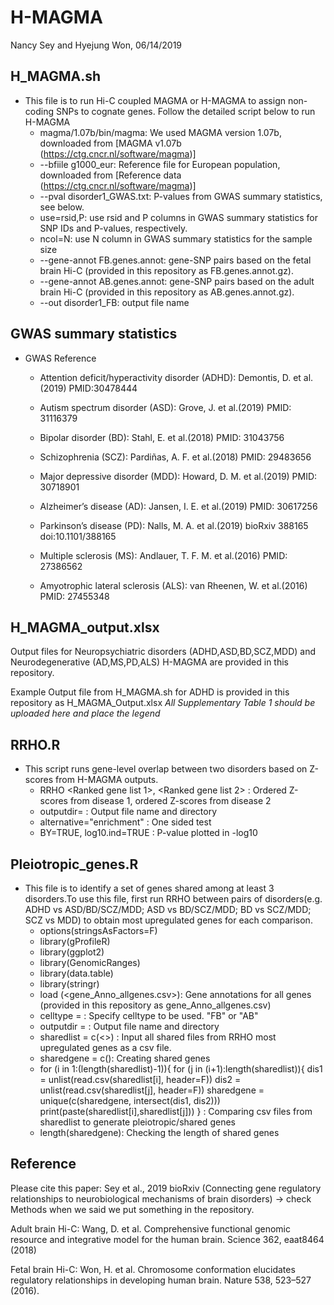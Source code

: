 # H-MAGMA
Nancy Sey and Hyejung Won, 06/14/2019

## H_MAGMA.sh
* This file is to run Hi-C coupled MAGMA or H-MAGMA to assign non-coding SNPs to cognate genes. Follow the detailed script below to run H-MAGMA
   - magma/1.07b/bin/magma: We used MAGMA version 1.07b, downloaded from [MAGMA v1.07b (https://ctg.cncr.nl/software/magma)]
   - --bfiile g1000_eur: Reference file for European population, downloaded from [Reference data (https://ctg.cncr.nl/software/magma)]
   - --pval disorder1_GWAS.txt: P-values from GWAS summary statistics, see below. 
   - use=rsid,P: use rsid and P columns in GWAS summary statistics for SNP IDs and P-values, respectively.
   - ncol=N: use N column in GWAS summary statistics for the sample size
   - --gene-annot FB.genes.annot: gene-SNP pairs based on the fetal brain Hi-C (provided in this repository as    FB.genes.annot.gz).
   - --gene-annot AB.genes.annot: gene-SNP pairs based on the adult brain Hi-C (provided in this repository as AB.genes.annot.gz).
   - --out disorder1_FB: output file name

## GWAS summary statistics
* GWAS Reference
   - Attention deficit/hyperactivity disorder (ADHD): Demontis, D. et al.(2019) PMID:30478444	

   - Autism spectrum disorder (ASD): Grove, J. et al.(2019) PMID: 31116379 

   - Bipolar disorder (BD): Stahl, E. et al.(2018) PMID: 31043756

   - Schizophrenia (SCZ): Pardiñas, A. F. et al.(2018) PMID: 29483656 

   - Major depressive disorder (MDD): Howard, D. M. et al.(2019) PMID: 30718901 

   - Alzheimer’s disease (AD): Jansen, I. E. et al.(2019) PMID: 30617256
 
   - Parkinson’s disease (PD): Nalls, M. A. et al.(2019) bioRxiv 388165 doi:10.1101/388165

   - Multiple sclerosis (MS): Andlauer, T. F. M. et al.(2016) PMID: 27386562

   - Amyotrophic lateral sclerosis (ALS): van Rheenen, W. et al.(2016) PMID: 27455348	



## H_MAGMA_output.xlsx 
Output files for Neuropsychiatric disorders (ADHD,ASD,BD,SCZ,MDD) and Neurodegenerative (AD,MS,PD,ALS) H-MAGMA are provided in this repository. 

Example Output file from H_MAGMA.sh for ADHD is provided in this repository as H_MAGMA_Output.xlsx
*All Supplementary Table 1 should be uploaded here and place the legend*

## RRHO.R
* This script runs gene-level overlap between two disorders based on Z-scores from H-MAGMA outputs.
   -  RRHO <Ranked gene list 1>, <Ranked gene list 2> : Ordered Z-scores from disease 1, ordered Z-scores from disease 2
   -  outputdir= <output directory> : Output file name and directory
   - alternative="enrichment" : One sided test 
   -  BY=TRUE, log10.ind=TRUE : P-value plotted in -log10

## Pleiotropic_genes.R
* This file is to identify a set of genes shared among at least 3 disorders.To use this file, first run RRHO between pairs of disorders(e.g. ADHD vs ASD/BD/SCZ/MDD; ASD vs BD/SCZ/MDD; BD vs SCZ/MDD; SCZ vs MDD)  to obtain most upregulated genes for each comparison. 
   - options(stringsAsFactors=F)
   - library(gProfileR)
   - library(ggplot2)
   - library(GenomicRanges)
   - library(data.table)
   - library(stringr)
   - load (<gene_Anno_allgenes.csv>): Gene annotations for all genes (provided in this repository as        gene_Anno_allgenes.csv)
   - celltype = : Specify celltype to be used. "FB" or "AB"
   - outputdir = <output directory> : Output file name and directory
   -  sharedlist = c(<>) : Input all shared files from RRHO most upregulated genes as a csv file.
   - sharedgene = c(): Creating shared genes
   -  for (i in 1:(length(sharedlist)-1)){
          for (j in (i+1):length(sharedlist)){
        dis1 = unlist(read.csv(sharedlist[i], header=F))
        dis2 = unlist(read.csv(sharedlist[j], header=F))
        sharedgene = unique(c(sharedgene, intersect(dis1, dis2)))
        print(paste(sharedlist[i],sharedlist[j]))
    } : Comparing csv files from sharedlist to generate pleiotropic/shared genes
   - length(sharedgene): Checking the length of shared genes
   
   

## Reference
Please cite this paper: Sey et al., 2019 bioRxiv (Connecting gene regulatory relationships to neurobiological mechanisms of brain disorders) -> check Methods when we said we put something in the repository. 

Adult brain Hi-C: Wang, D. et al. Comprehensive functional genomic resource and integrative model for the human brain. Science 362, eaat8464 (2018)

Fetal brain Hi-C: Won, H. et al. Chromosome conformation elucidates regulatory relationships in developing human brain. Nature 538, 523–527 (2016).





